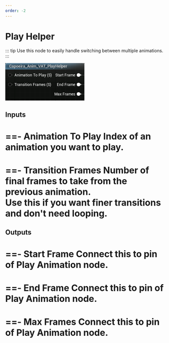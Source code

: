 ```yaml
---
order: -2
---
```


# Play Helper

::: tip
Use this node to easily handle switching between multiple animations.
:::

![](../assets/PlayHelper.png)

## Inputs

==- Animation To Play
Index of an animation you want to play.
===

==- Transition Frames
Number of final frames to take from the previous animation.<br/>
Use this if you want finer transitions and don't need looping.
===

## Outputs

==- Start Frame
Connect this to [](Play-Animation.md#start-frame) pin of Play Animation node.
===

==- End Frame
Connect this to [](Play-Animation.md#end-frame) pin of Play Animation node.
===

==- Max Frames
Connect this to [](Play-Animation.md#max-frames) pin of Play Animation node.
===
